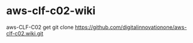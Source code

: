 # aws-clf-c02-wiki
aws-CLF-C02
get git clone https://github.com/digitalinnovationone/aws-clf-c02.wiki.git
